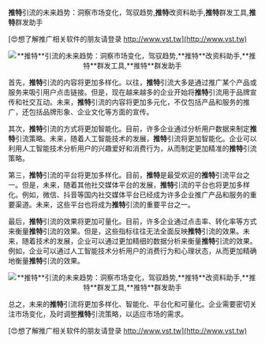 **推特**引流的未来趋势：洞察市场变化，驾驭趋势,**推特**改资料助手,**推特**群发工具,**推特**群发助手

[😍想了解推广相关软件的朋友请登录 http://www.vst.tw](http://www.vst.tw)

 <center><img src="https://vst.tw/MP4/tuiguang/png/3.png" alt="**推特**引流的未来趋势：洞察市场变化，驾驭趋势,**推特**改资料助手,**推特**群发工具,**推特**群发助手"></center>

首先，**推特**引流的内容将更加多样化。以往，**推特**引流大多是通过推广某个产品或服务来吸引用户点击链接。但是，现在越来越多的企业开始将**推特**引流用于品牌宣传和社交互动。未来，**推特**引流的内容将更加多元化，不仅包括产品和服务的推广，还包括品牌形象、企业文化等方面的宣传。

其次，**推特**引流的方式将更加智能化。目前，许多企业通过分析用户数据来制定**推特**引流策略。未来，随着人工智能技术的发展，**推特**引流将更加智能化。企业可以利用人工智能技术分析用户的兴趣爱好和消费行为，从而制定更加精准的**推特**引流策略。

第三，**推特**引流的平台将更加多样化。目前，**推特**是最受欢迎的**推特**引流平台之一。但是，未来，随着其他社交媒体平台的发展，**推特**引流的平台也将更加多样化。例如，微信、抖音等国内社交媒体平台已经成为许多企业推广产品和服务的重要渠道。未来，这些平台也将成为**推特**引流的重要平台之一。

最后，**推特**引流的效果将更加可量化。目前，许多企业通过点击率、转化率等方式来衡量**推特**引流的效果。但是，这些指标往往无法全面反映**推特**引流的效果。未来，随着技术的发展，企业可以通过更加精细的数据分析来衡量**推特**引流的效果。例如，企业可以通过人工智能技术分析用户的消费行为和心理状态，从而更加精确地衡量**推特**引流的效果。

 <center><img src="https://vst.tw/MP4/tuiguang/png/6.png" alt="**推特**引流的未来趋势：洞察市场变化，驾驭趋势,**推特**改资料助手,**推特**群发工具,**推特**群发助手"></center>

总之，未来的**推特**引流将更加多样化、智能化、平台化和可量化。企业需要密切关注市场变化，及时调整**推特**引流策略，以适应市场的需求。

[😍想了解推广相关软件的朋友请登录 http://www.vst.tw](http://www.vst.tw)



